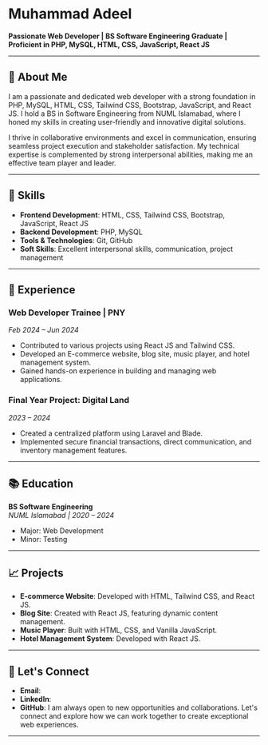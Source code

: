 
# Muhammad Adeel

**Passionate Web Developer | BS Software Engineering Graduate | Proficient in PHP, MySQL, HTML, CSS, JavaScript, React JS**

---

## 👋 About Me

I am a passionate and dedicated web developer with a strong foundation in PHP, MySQL, HTML, CSS, Tailwind CSS, Bootstrap, JavaScript, and React JS. I hold a BS in Software Engineering from NUML Islamabad, where I honed my skills in creating user-friendly and innovative digital solutions.

I thrive in collaborative environments and excel in communication, ensuring seamless project execution and stakeholder satisfaction. My technical expertise is complemented by strong interpersonal abilities, making me an effective team player and leader.

---

## 🌟 Skills

- **Frontend Development**: HTML, CSS, Tailwind CSS, Bootstrap, JavaScript, React JS
- **Backend Development**: PHP, MySQL
- **Tools & Technologies**: Git, GitHub
- **Soft Skills**: Excellent interpersonal skills, communication, project management

---

## 💼 Experience

### Web Developer Trainee | PNY
*Feb 2024 – Jun 2024*

- Contributed to various projects using React JS and Tailwind CSS.
- Developed an E-commerce website, blog site, music player, and hotel management system.
- Gained hands-on experience in building and managing web applications.

### Final Year Project: Digital Land
*2023 – 2024*

- Created a centralized platform using Laravel and Blade.
- Implemented secure financial transactions, direct communication, and inventory management features.

---

## 📚 Education

**BS Software Engineering**  
*NUML Islamabad | 2020 – 2024*  
- Major: Web Development
- Minor: Testing

---

## 📈 Projects

- **E-commerce Website**: Developed with HTML, Tailwind CSS, and React JS.
- **Blog Site**: Created with React JS, featuring dynamic content management.
- **Music Player**: Built with HTML, CSS, and Vanilla JavaScript.
- **Hotel Management System**: Developed with React JS.

---

## 🚀 Let's Connect

- **Email**: 
- **LinkedIn**: 
- **GitHub**: 
I am always open to new opportunities and collaborations. Let's connect and explore how we can work together to create exceptional web experiences.

---
